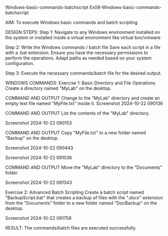 Windows-basic-commands-batchscript
Ex08-Windows-basic-commands-batchscript

AIM:
To execute Windows basic commands and batch scripting

DESIGN STEPS:
Step 1:
Navigate to any Windows environment installed on the system or installed inside a virtual environment like virtual box/vmware

Step 2:
Write the Windows commands / batch file Save each script in a file with a .bat extension. Ensure you have the necessary permissions to perform the operations. Adapt paths as needed based on your system configuration.

Step 3:
Execute the necessary commands/batch file for the desired output.

WINDOWS COMMANDS:
Exercise 1: Basic Directory and File Operations
Create a directory named "MyLab" on the desktop.

COMMAND AND OUTPUT
Change to the "MyLab" directory and create an empty text file named "MyFile.txt" inside it. Screenshot 2024-10-22 090136

COMMAND AND OUTPUT
List the contents of the "MyLab" directory.

Screenshot 2024-10-22 090153

COMMAND AND OUTPUT
Copy "MyFile.txt" to a new folder named "Backup" on the desktop.

Screenshot 2024-10-22 090443

Screenshot 2024-10-22 091036

COMMAND AND OUTPUT
Move the "MyLab" directory to the "Documents" folder.

Screenshot 2024-10-22 091343

Exercise 2: Advanced Batch Scripting
Create a batch script named "BackupScript.bat" that creates a backup of files with the ".docx" extension from the "Documents" folder to a new folder named "DocBackup" on the desktop.

Screenshot 2024-10-22 091758

RESULT:
The commands/batch files are executed successfully.
